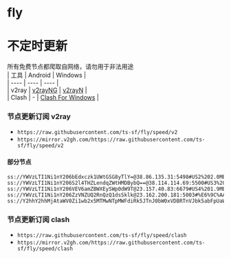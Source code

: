 # fly
# 不定时更新
所有免费节点都爬取自网络，请勿用于非法用途  
|  工具  | Android  | Windows  |  
|  ----  | ----   | ----  |  
| v2ray  | [v2rayNG](https://github.com/2dust/v2rayNG/releases) | [v2rayN](https://github.com/2dust/v2rayN/releases) |  
| Clash  | - | [Clash For Windows](https://github.com/2dust/clashN/releases) | 
  
### 节点更新订阅  v2ray
- `https://raw.githubusercontent.com/ts-sf/fly/speed/v2`  
- `https://mirror.v2gh.com/https://raw.githubusercontent.com/ts-sf/fly/speed/v2`  

#### 部分节点  
``` 
ss://YWVzLTI1Ni1nY206bEdxczk1UWtGSG8yTlY=@38.86.135.31:5498#US2%202.0MB%2Fs
ss://YWVzLTI1Ni1nY206S2l4THZLendqZWtHMDBybQ==@38.114.114.69:5500#US3%202.0MB%2Fs
ss://YWVzLTI1Ni1nY206VEV6amZBWXEySWp0dW9T@23.157.40.83:6679#US4%201.9MB%2Fs
ss://YWVzLTI1Ni1nY206ZzVNZUQ2RnQzQ1dsSklk@23.162.200.181:5003#%E6%9C%AA%E7%9F%A53%201.7MB%2Fs
ss://Y2hhY2hhMjAtaWV0Zi1wb2x5MTMwNTpMWFdiRk5JTnJ0bW0xVDBRTnVJbk5abFpUaW12NmNyTGNBS3RtRkRVR3hCNTVUcDA=@81.28.6.186:51348#%E6%9C%AA%E7%9F%A54%20189.1KB%2Fs
```
### 节点更新订阅  clash
- `https://raw.githubusercontent.com/ts-sf/fly/speed/clash`  
- `https://mirror.v2gh.com/https://raw.githubusercontent.com/ts-sf/fly/speed/clash`  


